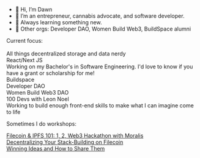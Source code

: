 - 👋 Hi, I’m Dawn
- 👀 I’m an entrepreneur, cannabis advocate, and software developer.
- 🌱 Always learning something new.  
- 💞️ Other orgs: Developer DAO, Women Build Web3, BuildSpace alumni

Current focus: 
<br><br>
All things decentralized storage and data nerdy<br>
React/Next JS<br>
Working on my Bachelor's in Software Engineering. I'd love to know if you have a grant or scholarship for me!<br>
Buildspace<br>
Developer DAO<br>
Women Build Web3 DAO<br>
100 Devs with Leon Noel<br>
Working to build enough front-end skills to make what I can imagine come to life<br>


Sometimes I do workshops:<br>

[Filecoin & IPFS 101: 1, 2, Web3 Hackathon with Moralis](https://www.youtube.com/watch?v=aTyP_gZkQy0)
<br>
[Decentralizing Your Stack-Building on Filecoin](https://www.youtube.com/watch?v=RSq3UUpDGgg)
<br>
[Winning Ideas and How to Share Them](https://www.youtube.com/watch?v=O7j_MpQ3ZlE&t=891s)
<br>


    
  

<!---
dawnkelly09/dawnkelly09 is a ✨ special ✨ repository because its `README.md` (this file) appears on your GitHub profile.
You can click the Preview link to take a look at your changes.
--->
